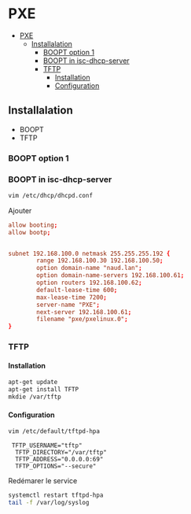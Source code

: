 # PXE
<!-- TOC -->

- [PXE](#pxe)
    - [Installalation](#installalation)
        - [BOOPT option 1](#boopt-option-1)
        - [BOOPT in isc-dhcp-server](#boopt-in-isc-dhcp-server)
        - [TFTP](#tftp)
            - [Installation](#installation)
            - [Configuration](#configuration)

<!-- /TOC -->

## Installalation
- BOOPT
- TFTP

### BOOPT option 1

### BOOPT in isc-dhcp-server
```bash
vim /etc/dhcp/dhcpd.conf
```
Ajouter
```conf
allow booting;
allow bootp;


subnet 192.168.100.0 netmask 255.255.255.192 {
        range 192.168.100.30 192.168.100.50;
        option domain-name "naud.lan";
        option domain-name-servers 192.168.100.61;
        option routers 192.168.100.62;
        default-lease-time 600;
        max-lease-time 7200;
        server-name "PXE";
        next-server 192.168.100.61;
        filename "pxe/pxelinux.0";
}
```

### TFTP

#### Installation

```bash
apt-get update
apt-get install TFTP
mkdie /var/tftp
```
#### Configuration

```bash
vim /etc/default/tftpd-hpa
```

```text
 TFTP_USERNAME="tftp"
  TFTP_DIRECTORY="/var/tftp"
  TFTP_ADDRESS="0.0.0.0:69"
  TFTP_OPTIONS="--secure"
```

Redémarer le service
```bash
systemctl restart tftpd-hpa
tail -f /var/log/syslog
```
